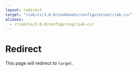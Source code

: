 ```yaml
---
layout: redirect
target: "riak/cs/3.0.0/cookbooks/configuration/riak-cs/"
aliases:
  - /riak/cs/3.0.0/configuring/riak-cs/
---
```


# Redirect

This page will redirect to `target`.
